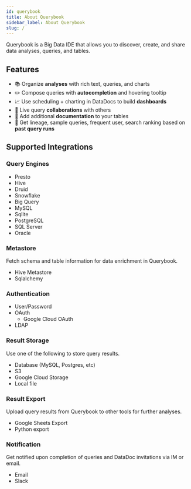 ```yaml
---
id: querybook
title: About Querybook
sidebar_label: About Querybook
slug: /
---
```


Querybook is a Big Data IDE that allows you to discover, create, and share data analyses, queries, and tables.

## Features

-   📚 Organize **analyses** with rich text, queries, and charts
-   ✏️ Compose queries with **autocompletion** and hovering tooltip
-   📈 Use scheduling + charting in DataDocs to build **dashboards**
-   🙌 Live query **collaborations** with others
-   📝 Add additional **documentation** to your tables
-   🧮 Get lineage, sample queries, frequent user, search ranking based on **past query runs**

## Supported Integrations

### Query Engines

-   Presto
-   Hive
-   Druid
-   Snowflake
-   Big Query
-   MySQL
-   Sqlite
-   PostgreSQL
-   SQL Server
-   Oracle

### Metastore

Fetch schema and table information for data enrichment in Querybook.

-   Hive Metastore
-   Sqlalchemy

### Authentication

-   User/Password
-   OAuth
    -   Google Cloud OAuth
-   LDAP

### Result Storage

Use one of the following to store query results.

-   Database (MySQL, Postgres, etc)
-   S3
-   Google Cloud Storage
-   Local file

### Result Export

Upload query results from Querybook to other tools for further analyses.

-   Google Sheets Export
-   Python export

### Notification

Get notified upon completion of queries and DataDoc invitations via IM or email.

-   Email
-   Slack
